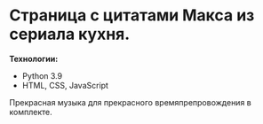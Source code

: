 # Страница с цитатами Макса из сериала кухня.

**Технологии:**
* Python 3.9
* HTML, CSS, JavaScript

Прекрасная музыка для прекрасного времяпрепровождения в комплекте.

